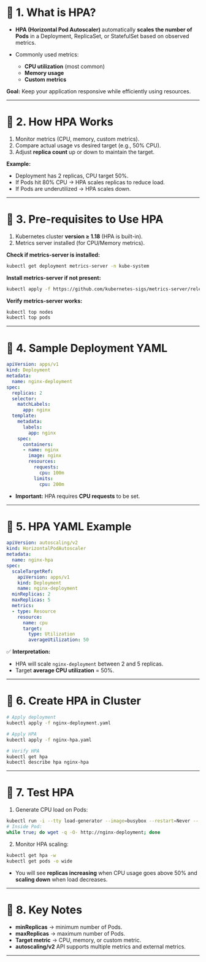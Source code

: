 # 🔹 **1. What is HPA?**

* **HPA (Horizontal Pod Autoscaler)** automatically **scales the number of Pods** in a Deployment, ReplicaSet, or StatefulSet based on observed metrics.
* Commonly used metrics:

  * **CPU utilization** (most common)
  * **Memory usage**
  * **Custom metrics**

**Goal:** Keep your application responsive while efficiently using resources.

---

# 🔹 **2. How HPA Works**

1. Monitor metrics (CPU, memory, custom metrics).
2. Compare actual usage vs desired target (e.g., 50% CPU).
3. Adjust **replica count** up or down to maintain the target.

**Example:**

* Deployment has 2 replicas, CPU target 50%.
* If Pods hit 80% CPU → HPA scales replicas to reduce load.
* If Pods are underutilized → HPA scales down.

---

# 🔹 **3. Pre-requisites to Use HPA**

1. Kubernetes cluster **version ≥ 1.18** (HPA is built-in).
2. Metrics server installed (for CPU/Memory metrics).

**Check if metrics-server is installed:**

```bash
kubectl get deployment metrics-server -n kube-system
```

**Install metrics-server if not present:**

```bash
kubectl apply -f https://github.com/kubernetes-sigs/metrics-server/releases/latest/download/components.yaml
```

**Verify metrics-server works:**

```bash
kubectl top nodes
kubectl top pods
```

---

# 🔹 **4. Sample Deployment YAML**

```yaml
apiVersion: apps/v1
kind: Deployment
metadata:
  name: nginx-deployment
spec:
  replicas: 2
  selector:
    matchLabels:
      app: nginx
  template:
    metadata:
      labels:
        app: nginx
    spec:
      containers:
      - name: nginx
        image: nginx
        resources:
          requests:
            cpu: 100m
          limits:
            cpu: 200m
```

* **Important:** HPA requires **CPU requests** to be set.

---

# 🔹 **5. HPA YAML Example**

```yaml
apiVersion: autoscaling/v2
kind: HorizontalPodAutoscaler
metadata:
  name: nginx-hpa
spec:
  scaleTargetRef:
    apiVersion: apps/v1
    kind: Deployment
    name: nginx-deployment
  minReplicas: 2
  maxReplicas: 5
  metrics:
  - type: Resource
    resource:
      name: cpu
      target:
        type: Utilization
        averageUtilization: 50
```

✅ **Interpretation:**

* HPA will scale `nginx-deployment` between 2 and 5 replicas.
* Target **average CPU utilization** = 50%.

---

# 🔹 **6. Create HPA in Cluster**

```bash
# Apply deployment
kubectl apply -f nginx-deployment.yaml

# Apply HPA
kubectl apply -f nginx-hpa.yaml

# Verify HPA
kubectl get hpa
kubectl describe hpa nginx-hpa
```

---

# 🔹 **7. Test HPA**

1. Generate CPU load on Pods:

```bash
kubectl run -i --tty load-generator --image=busybox --restart=Never -- /bin/sh
# Inside Pod:
while true; do wget -q -O- http://nginx-deployment; done
```

2. Monitor HPA scaling:

```bash
kubectl get hpa -w
kubectl get pods -o wide
```

* You will see **replicas increasing** when CPU usage goes above 50% and **scaling down** when load decreases.

---

# 🔹 **8. Key Notes**

* **minReplicas** → minimum number of Pods.
* **maxReplicas** → maximum number of Pods.
* **Target metric** → CPU, memory, or custom metric.
* **autoscaling/v2** API supports multiple metrics and external metrics.

---
